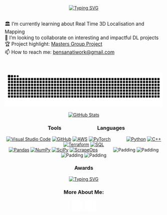 <div align="center">

<a href="https://github.com/ben-sanati">
    <img src="https://readme-typing-svg.demolab.com?font=Georgia&size=22&duration=2000&pause=5&multiline=true&width=435&height=85&center=true&lines=Ben+Sanati;Aspiring+Researcher+%26+Entrepreneur;DL+%7C+DRL+%7C+MADRL+%7C+CV" alt="Typing SVG"/>
</a>
<br/>
<br/>

<p align="left" style="font-size:1.1em;">
🏛️ I’m currently learning about Real Time 3D Localisation and Mapping<br />
🚀 I’m looking to collaborate on interesting and impactful DL projects<br />
🏆 Project highlight: <a href="https://github.com/TrainOrg52/AutoSign">Masters Group Project</a><br />
📫 How to reach me: <a href="bensanatiwork@gmail.com">bensanatiwork@gmail.com</a>
</p>
<br/>

![Snake animation](https://raw.githubusercontent.com/ben-sanati/ben-sanati/output/github-contribution-grid-snake-dark.svg)

<a href="https://github.com/ben-sanati">
    <img height=200 align="center" src="https://github-readme-stats-eight-theta.vercel.app/api?username=ben-sanati&count_private=true&show_icons=true&hide_border=true&cardType=level&theme=tokyonight&icon_color=aa00d6&text_color=22d6c4" alt="GitHub Stats"/>
</a>

### &emsp;Tools&emsp;&emsp;&emsp;&emsp;&emsp;&emsp;&emsp;Languages

<a href="https://code.visualstudio.com/"><img alt="Visual Studio Code" src="https://cdn.jsdelivr.net/gh/devicons/devicon/icons/vscode/vscode-original.svg" width="33px" /></a>
<a href="https://github.com/"><img alt="GitHub" src="https://user-images.githubusercontent.com/3369400/139447912-e0f43f33-6d9f-45f8-be46-2df5bbc91289.png" width="33px" /></a>
<a href="https://aws.amazon.com"><img alt="AWS" src="https://static-00.iconduck.com/assets.00/aws-icon-2048x2048-ptyrjxdo.png" width="36px" /></a>
<a href="https://pytorch.org/get-started/locally/"><img alt="PyTorch" src="https://upload.wikimedia.org/wikipedia/commons/1/10/PyTorch_logo_icon.svg" width="30px" /></a>
&emsp;&emsp;&emsp;
<a href="https://www.python.org/"><img alt="Python" src="https://www.svgrepo.com/show/452091/python.svg" width="37px" /></a>
<a href="https://en.wikipedia.org/wiki/C%2B%2B"><img alt="C++" src="https://upload.wikimedia.org/wikipedia/commons/1/18/ISO_C%2B%2B_Logo.svg" width="33px" /></a>
<a href="https://www.terraform.io/"><img alt="Terraform" src="https://encore.dev/assets/resources/terraform_cover.png" width="35px" /></a>
<a href="https://www.mysql.com/"><img alt="SQL" src="https://www.svgrepo.com/show/331760/sql-database-generic.svg" width="35px" /></a>
<br />
<a href="https://pandas.pydata.org/"><img alt="Pandas" src="https://encrypted-tbn0.gstatic.com/images?q=tbn:ANd9GcSL6JlZY8bY7ruG3cCHKNRwzrMvkWi7LHjm3ZpzUN4sbtr8pho3ME24WLFEoYCBHNnqZwU&usqp=CAU" width="37px" /></a>
<a href="https://numpy.org/"><img alt="NumPy" src="https://cdn.worldvectorlogo.com/logos/numpy-1.svg" width="34px" /></a>
<a href="https://scipy.org/"><img alt="SciPy" src="https://numfocus.org/wp-content/uploads/2017/11/scipy_logo300x300.png" width="36px" /></a>
<a href="https://scrapeops.io/"><img alt="ScrapeOps" src="https://yt3.googleusercontent.com/_mzhxTnSKfkS6-vvRDDhlKlA1-2ZDSrcgY1qM6C64UECaE3PgXgrIgTLZxWyBDcqsjlWcIAm4A=s900-c-k-c0x00ffffff-no-rj" width="34px" /></a>
&emsp;&emsp;&emsp;
<a><img alt="Padding" src="https://upload.wikimedia.org/wikipedia/commons/thumb/f/f9/Blank1x1.svg/1024px-Blank1x1.svg.png" width="37px" /></a>
<a><img alt="Padding" src="https://upload.wikimedia.org/wikipedia/commons/thumb/f/f9/Blank1x1.svg/1024px-Blank1x1.svg.png" width="33px" /></a>
<a><img alt="Padding" src="https://upload.wikimedia.org/wikipedia/commons/thumb/f/f9/Blank1x1.svg/1024px-Blank1x1.svg.png" width="35px" /></a>
<a><img alt="Padding" src="https://upload.wikimedia.org/wikipedia/commons/thumb/f/f9/Blank1x1.svg/1024px-Blank1x1.svg.png" width="35px" /></a>

### Awards

<a href="https://github.com/ben-sanati">
    <img src="https://readme-typing-svg.demolab.com?font=Georgia&size=16&duration=2000&pause=5&multiline=true&width=435&height=110&center=false&lines=🌐+2024+Innovate+UK+Senior+Research+Assistant+KTA+in+ML;🤖+2023+MEng+Electronic+Engineering+w/+AI+Graduate;🏆+2022+UG+Research+Scholar" alt="Typing SVG"/>
</a>

### More About Me:

<a href="./files/CV.pdf"><img alt="CV" src="./img/CV.png" width="33px" /></a>&ensp;
<a href="https://www.linkedin.com/in/benjamin-sanati"><img alt="LinkedIn" src="./img/linkedin-dark.svg" width="33px" /></a>

</div>